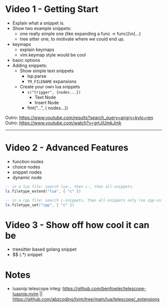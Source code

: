 # Video 1 - Getting  Start

- Explain what a snippet is.
- Show two example snippets:
  - one really simple one (like expanding a func -> func()\n{...}
  - tree sitter one, to motivate where we could end up.
- keymaps
  - explain keymaps
  - vim.keymap style would be cool
- basic options
- Adding snippets:
  - Show simple text snippets
    - lsp.parse
    - `TM_FILENAME` expansions
  - Create your own lua snippets
    - `s("trigger", {nodes...})`
      - Text Node
      - Insert Node
    - fmt("...", { nodes...})

Outro: https://www.youtube.com/results?search_query=angry+kylo+ren
Outro: https://www.youtube.com/watch?v=grtJjUmkJmk

-----------------------------------

# Video 2 - Advanced Features

- function nodes
- choice nodes
- snippet nodes
- dynamic node

```lua
-- in a lua file: search lua-, then c-, then all-snippets.
ls.filetype_extend("lua", { "c" })

-- in a cpp file: search c-snippets, then all-snippets only (no cpp-snippets!!).
ls.filetype_set("cpp", { "c" })
```

# Video 3 - Show off how cool it can be

- treesitter based golang snippet
- $$ (.*) snippet


# Notes
- luasnip telescope integ: https://github.com/benfowler/telescope-luasnip.nvim || https://github.com/abzcoding/lvim/tree/main/lua/telescope/_extensions
